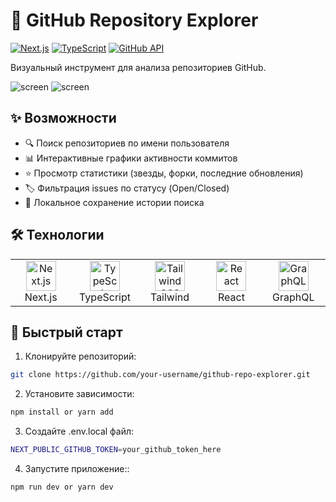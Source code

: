# 🚀 GitHub Repository Explorer

[![Next.js](https://img.shields.io/badge/Next.js-14.0+-black?logo=next.js)](https://nextjs.org/)
[![TypeScript](https://img.shields.io/badge/TypeScript-5.0+-3178C6?logo=typescript)](https://www.typescriptlang.org/)
[![GitHub API](https://img.shields.io/badge/GitHub_API-v4-181717?logo=github)](https://docs.github.com/en/graphql)

Визуальный инструмент для анализа репозиториев GitHub.

![screen]([https://cloudinary.com/logo.png](https://github.com/Ridgal/github-explorer/blob/master/src/assets/screenshots/screenshot1.PNG))
![screen]([https://cloudinary.com/logo.png](https://github.com/Ridgal/github-explorer/blob/master/src/assets/screenshots/screenshot2.PNG))

## ✨ Возможности

- 🔍 Поиск репозиториев по имени пользователя
- 📊 Интерактивные графики активности коммитов
- ⭐ Просмотр статистики (звезды, форки, последние обновления)
- 🏷️ Фильтрация issues по статусу (Open/Closed)
- 💾 Локальное сохранение истории поиска

## 🛠 Технологии

<table>
  <tr>
    <td align="center" width="96">
      <img src="https://skillicons.dev/icons?i=nextjs" width="48" height="48" alt="Next.js" />
      <br>Next.js
    </td>
    <td align="center" width="96">
      <img src="https://skillicons.dev/icons?i=ts" width="48" height="48" alt="TypeScript" />
      <br>TypeScript
    </td>
    <td align="center" width="96">
      <img src="https://skillicons.dev/icons?i=tailwind" width="48" height="48" alt="Tailwind CSS" />
      <br>Tailwind
    </td>
    <td align="center" width="96">
      <img src="https://skillicons.dev/icons?i=react" width="48" height="48" alt="React" />
      <br>React
    </td>
    <td align="center" width="96">
      <img src="https://skillicons.dev/icons?i=graphql" width="48" height="48" alt="GraphQL" />
      <br>GraphQL
    </td>
  </tr>
</table>

## 🚀 Быстрый старт

1. Клонируйте репозиторий:
```bash
git clone https://github.com/your-username/github-repo-explorer.git
```

2. Установите зависимости:
```bash
npm install or yarn add
```

3. Создайте .env.local файл:
```bash
NEXT_PUBLIC_GITHUB_TOKEN=your_github_token_here
```

4. Запустите приложение::
```bash
npm run dev or yarn dev
```
